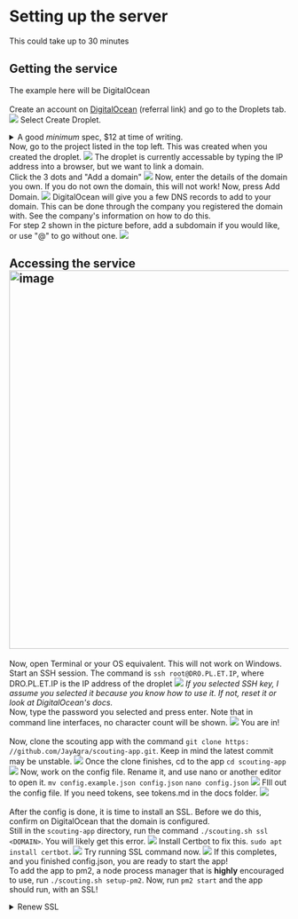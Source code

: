 # Setting up the server
This could take up to 30 minutes

## Getting the service
The example here will be DigitalOcean<br><br>
Create an account on <a href="https://m.do.co/c/547c9991719e">DigitalOcean</a> (referral link) and go to the Droplets tab.<br>
<img src="https://github.com/JayAgra/scouting-app/blob/main/docs/images/websetup/SCR-20230306-rpbc-2.png?raw=true">
Select Create Droplet.
    <details>
    <summary>A good *minimum* spec, $12 at time of writing.</summary>
    <img src="https://github.com/JayAgra/scouting-app/blob/main/docs/images/websetup/SCR-20230306-rqcj-2.png?raw=true">
    </details>
Now, go to the project listed in the top left. This was created when you created the droplet.
<img src="https://github.com/JayAgra/scouting-app/blob/main/docs/images/websetup/SCR-20230306-rrdi-2.png?raw=true">
The droplet is currently accessable by typing the IP address into a browser, but we want to link a domain.<br>
Click the 3 dots and "Add a domain"
<img src="https://github.com/JayAgra/scouting-app/blob/main/docs/images/websetup/SCR-20230306-ruqt-2.png?raw=true">
Now, enter the details of the domain you own. If you do not own the domain, this will not work! Now, press Add Domain.
<img src="https://github.com/JayAgra/scouting-app/blob/main/docs/images/websetup/SCR-20230306-ruxn.png?raw=true">
DigitalOcean will give you a few DNS records to add to your domain. This can be done through the company you registered the domain with. See the company's information on how to do this.<br>
For step 2 shown in the picture before, add a subdomain if you would like, or use "@" to go without one.
<img src="https://github.com/JayAgra/scouting-app/blob/main/docs/images/websetup/SCR-20230306-rvig.png?raw=true">

## Accessing the service<img width="682" alt="image" src="https://user-images.githubusercontent.com/69493224/223328610-dd552e26-6b72-4f91-a412-f946ce83b243.png">

Now, open Terminal or your OS equivalent. This will not work on Windows.
Start an SSH session. The command is `ssh root@DRO.PL.ET.IP`, where DRO.PL.ET.IP is the IP address of the droplet
<img src="https://github.com/JayAgra/scouting-app/blob/main/docs/images/websetup/SCR-20230306-rwyf-2.png?raw=true">
*If you selected SSH key, I assume you selected it because you know how to use it. If not, reset it or look at DigitalOcean's docs.*<br>
Now, type the password you selected and press enter. Note that in command line interfaces, no character count will be shown.
<img src="https://github.com/JayAgra/scouting-app/blob/main/docs/images/websetup/SCR-20230306-rxwx-2.png?raw=true">
You are in!
<br><br>
Now, clone the scouting app with the command `git clone https: //github.com/JayAgra/scouting-app.git`. Keep in mind the latest commit may be unstable.
<img src="https://github.com/JayAgra/scouting-app/blob/main/docs/images/websetup/SCR-20230306-rynd-2.png?raw=true">
Once the clone finishes, cd to the app `cd scouting-app`
<img src="https://github.com/JayAgra/scouting-app/blob/main/docs/images/websetup/SCR-20230306-rznt-2.png?raw=true">
Now, work on the config file. Rename it, and use nano or another editor to open it. `mv config.example.json config.json` `nano config.json`
<img src="https://github.com/JayAgra/scouting-app/blob/main/docs/images/websetup/SCR-20230306-sclv-2.png?raw=true">
FIll out the config file. If you need tokens, see tokens.md in the docs folder.
<img src="https://github.com/JayAgra/scouting-app/blob/main/docs/images/websetup/SCR-20230306-scwl-2.png?raw=true">
<br><br>
After the config is done, it is time to install an SSL. Before we do this, confirm on DigitalOcean that the domain is configured.<br>
Still in the `scouting-app` directory, run the command `./scouting.sh ssl <DOMAIN>`. You will likely get this error.
<img src="https://github.com/JayAgra/scouting-app/blob/main/docs/images/websetup/SCR-20230306-secd-2.png?raw=true">
Install Certbot to fix this. `sudo apt install certbot`.
<img src="https://github.com/JayAgra/scouting-app/blob/main/docs/images/websetup/SCR-20230306-sexf-2.png?raw=true">
Try running SSL command now.
<img src="https://github.com/JayAgra/scouting-app/blob/main/docs/images/websetup/SCR-20230306-sffc-2.png?raw=true">
If this completes, and you finished config.json, you are ready to start the app!<br>
To add the app to pm2, a node process manager that is **highly** encouraged to use, run `./scouting.sh setup-pm2`. Now, run `pm2 start` and the app should run, with an SSL!
    <details>
    <summary>Renew SSL</summary>
    `./scouting.sh renewssl`
    </details>
